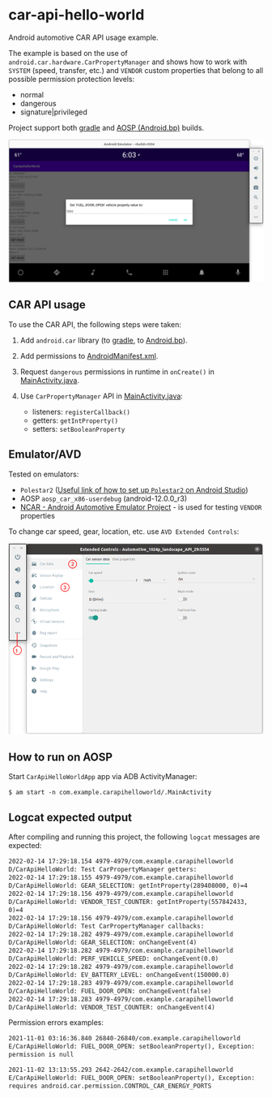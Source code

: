 # car-api-hello-world
Android automotive CAR API usage example.

The example is based on the use of `android.car.hardware.CarPropertyManager` and shows how to work with `SYSTEM` (speed, transfer, etc.) and `VENDOR` custom properties that belong to all possible permission protection levels:
- normal
- dangerous
- signature|privileged

Project support both [gradle](app/build.gradle) and [AOSP (Android.bp)](Android.bp) builds. 

![](doc/screenshots/MainView-SetDialogue.png)


## CAR API usage
To use the CAR API, the following steps were taken:

1. Add `android.car` library (to [gradle](app/build.gradle), to [Android.bp](Android.bp)).

2. Add permissions to [AndroidManifest.xml](app/src/main/AndroidManifest.xml).

3. Request `dangerous` permissions in runtime in `onCreate()` in [MainActivity.java](app/src/main/java/com/example/carapihelloworld/MainActivity.java).

4. Use `CarPropertyManager` API in [MainActivity.java](app/src/main/java/com/example/carapihelloworld/MainActivity.java):
    - listeners: `registerCallback()`
    - getters: `getIntProperty()`
    - setters: `setBooleanProperty`

## Emulator/AVD
Tested on emulators:
- `Polestar2` ([Useful link of how to set up `Polestar2` on Android Studio](https://stackoverflow.com/questions/57968790/android-automotive-emulator-no-system-images-installed-for-this-target/58159715#58159715))
- AOSP `aosp_car_x86-userdebug` (android-12.0.0_r3)
- [NCAR - Android Automotive Emulator Project](https://github.com/nkh-lab/aosp-ncar-manifest) - is used for testing `VENDOR` properties

To change car speed, gear, location, etc. use `AVD Extended Controls`:

![](doc/screenshots/ExtendedControls-CarData.png)

## How to run on AOSP
Start `CarApiHelloWorldApp` app via ADB ActivityManager:
```
$ am start -n com.example.carapihelloworld/.MainActivity
```

## Logcat expected output
After compiling and running this project, the following `logcat` messages are expected:
```
2022-02-14 17:29:18.154 4979-4979/com.example.carapihelloworld D/CarApiHelloWorld: Test CarPropertyManager getters:
2022-02-14 17:29:18.155 4979-4979/com.example.carapihelloworld D/CarApiHelloWorld: GEAR_SELECTION: getIntProperty(289408000, 0)=4
2022-02-14 17:29:18.156 4979-4979/com.example.carapihelloworld D/CarApiHelloWorld: VENDOR_TEST_COUNTER: getIntProperty(557842433, 0)=4
2022-02-14 17:29:18.156 4979-4979/com.example.carapihelloworld D/CarApiHelloWorld: Test CarPropertyManager callbacks:
2022-02-14 17:29:18.282 4979-4979/com.example.carapihelloworld D/CarApiHelloWorld: GEAR_SELECTION: onChangeEvent(4)
2022-02-14 17:29:18.282 4979-4979/com.example.carapihelloworld D/CarApiHelloWorld: PERF_VEHICLE_SPEED: onChangeEvent(0.0)
2022-02-14 17:29:18.282 4979-4979/com.example.carapihelloworld D/CarApiHelloWorld: EV_BATTERY_LEVEL: onChangeEvent(150000.0)
2022-02-14 17:29:18.283 4979-4979/com.example.carapihelloworld D/CarApiHelloWorld: FUEL_DOOR_OPEN: onChangeEvent(false)
2022-02-14 17:29:18.283 4979-4979/com.example.carapihelloworld D/CarApiHelloWorld: VENDOR_TEST_COUNTER: onChangeEvent(4)
```
Permission errors examples:
```
2021-11-01 03:16:36.840 26840-26840/com.example.carapihelloworld E/CarApiHelloWorld: FUEL_DOOR_OPEN: setBooleanProperty(), Exception: permission is null
```
```
2021-11-02 13:13:55.293 2642-2642/com.example.carapihelloworld E/CarApiHelloWorld: FUEL_DOOR_OPEN: setBooleanProperty(), Exception: requires android.car.permission.CONTROL_CAR_ENERGY_PORTS
```
